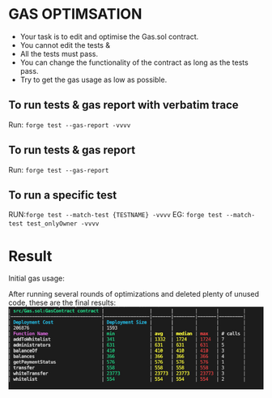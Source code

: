 # GAS OPTIMSATION

-   Your task is to edit and optimise the Gas.sol contract.
-   You cannot edit the tests &
-   All the tests must pass.
-   You can change the functionality of the contract as long as the tests pass.
-   Try to get the gas usage as low as possible.

## To run tests & gas report with verbatim trace

Run: `forge test --gas-report -vvvv`

## To run tests & gas report

Run: `forge test --gas-report`

## To run a specific test

RUN:`forge test --match-test {TESTNAME} -vvvv`
EG: `forge test --match-test test_onlyOwner -vvvv`

# Result

Initial gas usage:

After running several rounds of optimizations and deleted plenty of unused code, these are the final results:
![optimized result](./optimized.jpg)
